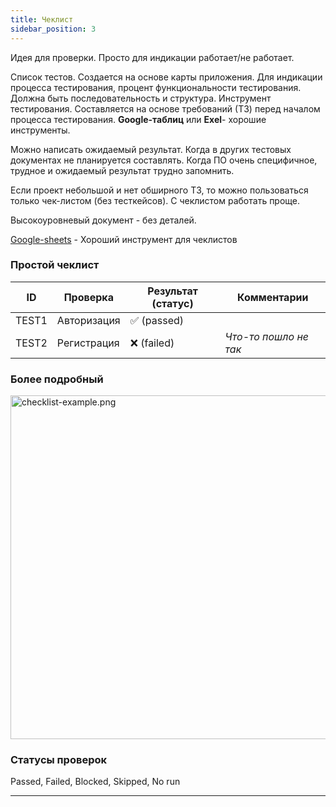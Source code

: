 ```yaml
---
title: Чеклист
sidebar_position: 3
---
```


Идея для проверки. Просто для индикации работает/не работает.

Список тестов. Создается на основе карты приложения. Для индикации процесса тестирования, процент функциональности тестирования. Должна быть последовательность и структура. Инструмент тестирования. Составляется на основе требований (ТЗ) перед началом процесса тестирования. **Google-таблиц** или **Exel**- хорошие инструменты.

Можно написать ожидаемый результат. Когда в других тестовых документах не планируется составлять. Когда ПО очень специфичное, трудное и ожидаемый результат трудно запомнить.

Если проект небольшой и нет обширного ТЗ, то можно пользоваться только чек-листом (без тесткейсов). С чеклистом работать проще.

Высокоуровневый документ - без деталей.

[Google-sheets](https://docs.google.com/spreadsheets/u/0/) - Хороший инструмент для чеклистов

### Простой чеклист

|ID|Проверка|Результат (статус)|Комментарии|
|---|---|---|---|
|TEST1|Авторизация|✅ (passed)| |
|TEST2|Регистрация|❌ (failed)|*Что-то пошло не так*|

### Более подробный

<img src="../../../img/qa/checklist-example.png" width="550" alt="checklist-example.png" />

### Статусы проверок

Passed, Failed, Blocked, Skipped, No run

***